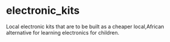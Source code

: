 # electronic_kits
Local electronic kits that are to be built as a cheaper local,African alternative for learning electronics for children.
